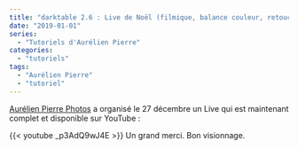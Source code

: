```yaml
---
title: "darktable 2.6 : Live de Noël (filmique, balance couleur, retouche…)"
date: "2019-01-01"
series:
  - "Tutoriels d'Aurélien Pierre"
categories: 
  - "tutoriels"
tags: 
  - "Aurélien Pierre"
  - "tutoriel"
---
```


[Aurélien Pierre Photos](https://www.youtube.com/channel/UCmsSn3fujI81EKEr4NLxrcg) a organisé le 27 décembre un Live qui est maintenant complet et disponible sur YouTube :

{{< youtube _p3AdQ9wJ4E >}}
Un grand merci. Bon visionnage.
